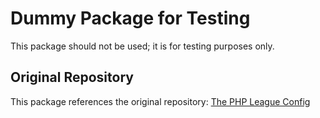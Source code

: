 # Dummy Package for Testing

This package should not be used; it is for testing purposes only.

## Original Repository
This package references the original repository: [The PHP League Config](https://github.com/thephpleague/config)
